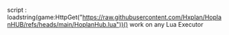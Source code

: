 script : loadstring(game:HttpGet("https://raw.githubusercontent.com/Hxplan/HoplanHUB/refs/heads/main/HoplanHub.lua"))()
work on any Lua Executor
